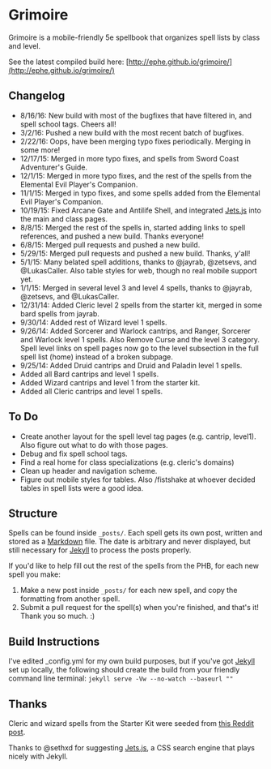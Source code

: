 # Grimoire

Grimoire is a mobile-friendly 5e spellbook that organizes spell lists by class and level.

See the latest compiled build here: [http://ephe.github.io/grimoire/](http://ephe.github.io/grimoire/)

## Changelog
* 8/16/16: New build with most of the bugfixes that have filtered in, and spell school tags. Cheers all!
* 3/2/16: Pushed a new build with the most recent batch of bugfixes.
* 2/22/16: Oops, have been merging typo fixes periodically. Merging in some more!
* 12/17/15: Merged in more typo fixes, and spells from Sword Coast Adventurer's Guide.
* 12/1/15: Merged in more typo fixes, and the rest of the spells from the Elemental Evil Player's Companion.
* 11/1/15: Merged in typo fixes, and some spells added from the Elemental Evil Player's Companion.
* 10/19/15: Fixed Arcane Gate and Antilife Shell, and integrated [Jets.js](http://nexts.github.io/Jets.js/) into the main and class pages.
* 8/8/15: Merged the rest of the spells in, started adding links to spell references, and pushed a new build. Thanks everyone!
* 6/8/15: Merged pull requests and pushed a new build.
* 5/29/15: Merged pull requests and pushed a new build. Thanks, y'all!
* 5/1/15: Many belated spell additions, thanks to @jayrab, @zetsevs, and @LukasCaller. Also table styles for web, though no real mobile support yet.
* 1/1/15: Merged in several level 3 and level 4 spells, thanks to @jayrab, @zetsevs, and @LukasCaller.
* 12/31/14: Added Cleric level 2 spells from the starter kit, merged in some bard spells from jayrab.
* 9/30/14: Added rest of Wizard level 1 spells.
* 9/26/14: Added Sorcerer and Warlock cantrips, and Ranger, Sorcerer and Warlock level 1 spells. Also Remove Curse and the level 3 category. Spell level links on spell pages now go to the level subsection in the full spell list (home) instead of a broken subpage.
* 9/25/14: Added Druid cantrips and Druid and Paladin level 1 spells.
* Added all Bard cantrips and level 1 spells.
* Added Wizard cantrips and level 1 from the starter kit.
* Added all Cleric cantrips and level 1 spells.

## To Do
* Create another layout for the spell level tag pages (e.g. cantrip, level1). Also figure out what to do with those pages.
* Debug and fix spell school tags.
* Find a real home for class specializations (e.g. cleric's domains)
* Clean up header and navigation scheme.
* Figure out mobile styles for tables. Also /fistshake at whoever decided tables in spell lists were a good idea.

## Structure
Spells can be found inside `_posts/`. Each spell gets its own post, written and stored as a [Markdown](http://daringfireball.net/projects/markdown/basics) file. The date is arbitrary and never displayed, but still necessary for [Jekyll](http://jekyllrb.com) to process the posts properly.

If you'd like to help fill out the rest of the spells from the PHB, for each new spell you make:

1. Make a new post inside `_posts/` for each new spell, and copy the formatting from another spell.
2. Submit a pull request for the spell(s) when you're finished, and that's it! Thank you so much. :)

## Build Instructions
I've edited _config.yml for my own build purposes, but if you've got [Jekyll](http://jekyllrb.com) set up locally, the following should create the build from your friendly command line terminal:
`jekyll serve -Vw --no-watch --baseurl ""`

## Thanks

Cleric and wizard spells from the Starter Kit were seeded from [this Reddit post](http://www.reddit.com/r/DnD/comments/2a7wau/5e_cleric_and_wizard_spells_sorted_by_level/).

Thanks to @sethxd for suggesting [Jets.js](http://nexts.github.io/Jets.js/), a CSS search engine that plays nicely with Jekyll.

